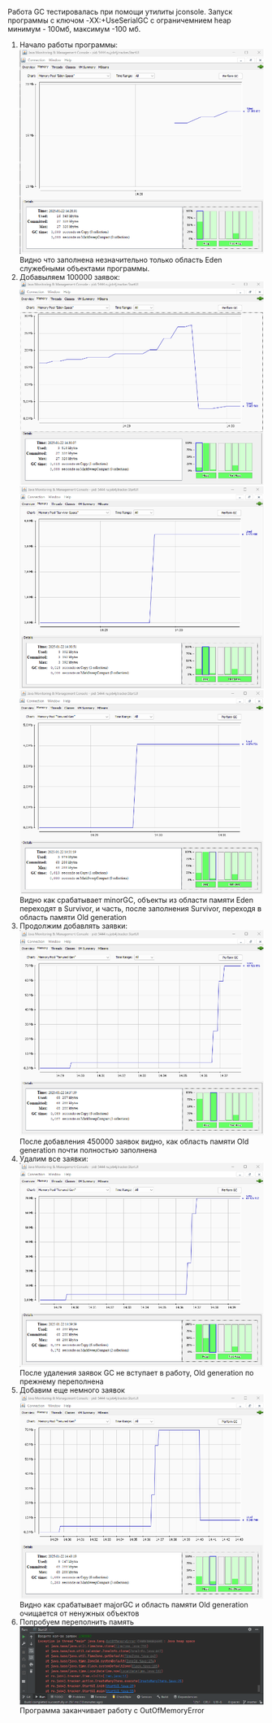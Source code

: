 Работа GC тестировалась при помощи утилиты jconsole.
Запуск программы с ключом -XX:+UseSerialGC c ограничемнием heap минимум - 100мб, максимум -100 мб.
1. Начало работы программы:
![img.png](img.png)
Видно что заполнена незначительно только область Eden служебными объектами программы.
2. Добавыляем 100000 заявок:
![img_1.png](img_1.png)
![img_2.png](img_2.png)
![img_3.png](img_3.png)
Видно как срабатывает minorGC, объекты из области памяти Eden переходят в Survivor, и часть, после заполнения Survivor,
переходя в область памяти Old generation
3. Продолжим добавлять заявки:
![img_4.png](img_4.png)
После добавления 450000 заявок видно, как область памяти Old generation почти полностью заполнена
4. Удалим все заявки:
![img_5.png](img_5.png)
После удаления заявок GC не вступает в работу, Old generation по прежнему переполнена
5. Добавим еще немного заявок
![img_6.png](img_6.png)
Видно как срабатывает majorGC и область памяти Old generation очищается от ненужных объектов
6. Попробуем переполнить память
![img_7.png](img_7.png)
Программа заканчивает работу с OutOfMemoryError